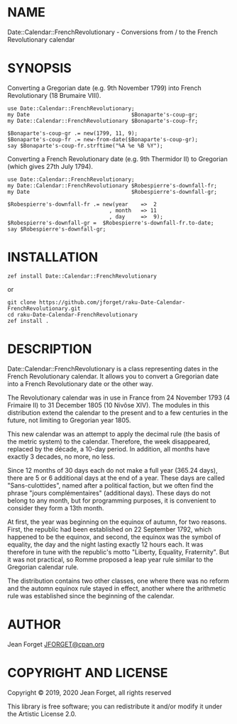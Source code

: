 NAME
====

Date::Calendar::FrenchRevolutionary - Conversions from / to the French Revolutionary calendar

SYNOPSIS
========

Converting  a Gregorian  date  (e.g. 9th  November  1799) into  French
Revolutionary (18 Brumaire VIII).

```perl6
use Date::Calendar::FrenchRevolutionary;
my Date                                $Bonaparte's-coup-gr;
my Date::Calendar::FrenchRevolutionary $Bonaparte's-coup-fr;

$Bonaparte's-coup-gr .= new(1799, 11, 9);
$Bonaparte's-coup-fr .= new-from-date($Bonaparte's-coup-gr);
say $Bonaparte's-coup-fr.strftime("%A %e %B %Y");
```

Converting  a French  Revolutionary date  (e.g. 9th  Thermidor II)  to
Gregorian (which gives 27th July 1794).

```perl6
use Date::Calendar::FrenchRevolutionary;
my Date::Calendar::FrenchRevolutionary $Robespierre's-downfall-fr;
my Date                                $Robespierre's-downfall-gr;

$Robespierre's-downfall-fr .= new(year    =>  2
                                , month   => 11
                                , day     =>  9);
$Robespierre's-downfall-gr =  $Robespierre's-downfall-fr.to-date;
say $Robespierre's-downfall-gr;
```

INSTALLATION
============

```shell
zef install Date::Calendar::FrenchRevolutionary
```

or

```shell
git clone https://github.com/jforget/raku-Date-Calendar-FrenchRevolutionary.git
cd raku-Date-Calendar-FrenchRevolutionary
zef install .
```

DESCRIPTION
===========

Date::Calendar::FrenchRevolutionary is  a class representing  dates in
the  French  Revolutionary  calendar.  It  allows  you  to  convert  a
Gregorian date into a French Revolutionary date or the other way.

The Revolutionary calendar was in use  in France from 24 November 1793
(4 Frimaire  II) to 31 December  1805 (10 Nivôse XIV).  The modules in
this distribution  extend the  calendar to  the present  and to  a few
centuries in the future, not limiting to Gregorian year 1805.

This new calendar was an attempt  to apply the decimal rule (the basis
of  the   metric  system)  to   the  calendar.  Therefore,   the  week
disappeared, replaced by the décade, a 10-day period. In addition, all
months have exactly 3 decades, no more, no less.

Since 12 months of 30 days each do not make a full year (365.24 days),
there are 5 or 6 additional days at  the end of a year. These days are
called  "Sans-culottides", named  after  a political  faction, but  we
often find the phrase "jours complémentaires" (additional days). These
days do not  belong to any month, but for  programming purposes, it is
convenient to consider they form a 13th month.

At first,  the year was  beginning on the  equinox of autumn,  for two
reasons.  First, the  republic had  been established  on 22  September
1792, which  happened to be the  equinox, and second, the  equinox was
the symbol of equality, the day and the night lasting exactly 12 hours
each. It  was therefore  in tune with  the republic's  motto "Liberty,
Equality, Fraternity". But  it was not practical, so  Romme proposed a
leap year rule similar to the Gregorian calendar rule.

The distribution  contains two other  classes, one where there  was no
reform and the automn equinox rule stayed in effect, another where the
arithmetic rule was established since the beginning of the calendar.

AUTHOR
======

Jean Forget <JFORGET@cpan.org>

COPYRIGHT AND LICENSE
=====================

Copyright © 2019, 2020 Jean Forget, all rights reserved

This library is  free software; you can redistribute  it and/or modify
it under the Artistic License 2.0.

